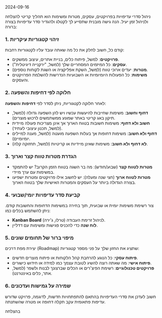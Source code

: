 ﻿2024-09-16

ניהול סדרי עדיפויות בפרויקטים, עסקים, מטרות ומשימות הוא תהליך קריטי להצלחה ולניהול זמן יעיל. הנה גישה מובנית שתסייע לך לקטלג ולהגדיר סדר עדיפויות בצורה ברורה:

### 1. **זיהוי קטגוריות עיקריות**

קודם כל, חשוב לחלק את כל מה שאתה עובד עליו לקטגוריות רחבות:

*   **פרויקטים**: למשל, פיתוח כלים, בניית אתרים, עיצוב ממשקים.
*   **עסקים**: כל המיזמים המסחריים שלך (למשל, "ירקנייה דיגיטלית").
*   **מטרות**: יעדים ארוכי טווח (למשל, השקת אפליקציה או השגת לקוחות נוספים).
*   **משימות**: כל הפעולות היומיומיות או השבועיות הנדרשות להשלמת הפרויקטים והעסקים.

### 2. **חלוקה לפי דחיפות והשפעה**

לאחר חלוקה לקטגוריות, ניתן לסדר לפי **דחיפות** ו**השפעה**:

*   **דחוף וחשוב**: משימות שחייבות להיעשות עכשיו ויש להן השפעה גדולה (למשל, תיקון באג קריטי באתר שמונע ממשתמשים לרכוש מוצרים).
*   **חשוב ולא דחוף**: משימות חשובות בטווח הארוך אך אינן מצריכות פעולה מיידית (למשל, תכנון עיצובי לעתיד).
*   **דחוף ולא חשוב**: משימות דחופות אך בעלות השפעה מועטה (למשל, מענה למיילים יומיומיים).
*   **לא דחוף ולא חשוב**: משימות שאינן מיידיות או קריטיות (למשל, תחזוקה קלה).

### 3. **הגדרת מטרות טווח קצר וארוך**

*   **מטרות לטווח קצר** (שבוע/חודש): מה בר השגה בטווח הזמן הקרוב? יש להתמקד במשימות עם ערך מיידי.
*   **מטרות לטווח ארוך** (חצי שנה ומעלה): יש לחשוב אילו פרויקטים ומטרות ישפיעו בצורה הגדולה ביותר על העסקים והמטרות האישיות שלך בטווח הארוך.

### 4. **קביעת סדר עדיפויות יומי/שבועי**

צור רשימת משימות יומית או שבועית, תוך בחירה במשימות הדחופות והחשובות קודם. ניתן להשתמש בכלים כמו:

*   **Kanban Board** (טרלו, ג'ירה) לניהול זרימת העבודה.
*   **לוח שנה** כדי להכניס פגישות ומשימות עם דדליין.

### 5. **מיפוי ברור של תחומים שונים**

יצירת מפת דרכים (Roadmap) שתציג את החזון שלך על פני מספר קטגוריות:

*   **פיתוח עסקי**: כל הנוגע להרחבת קהל הלקוחות או פיתוח מוצרים חדשים.
*   **פיתוח אישי**: מה שאתה רוצה להשיג לטובת עצמך כמו למידה או חידוש כישורים.
*   **פרויקטים טכנולוגיים**: רשימת הפיצ'רים או הכלים שברצונך לבנות ולשפר (למשל, אתר, כלים באינטרנט).

### 6. **שמירה על גמישות ועדכונים**

חשוב לעדכן את סדרי העדיפויות בהתאם להתפתחויות חדשות, לדוגמה, פרויקט שדורש עדיפות פתאומית עקב תקלה דחופה או מטרה שהשתנתה.

בהצלחה

